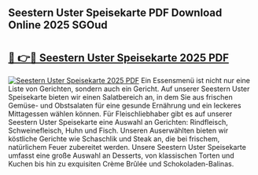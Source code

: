 ## Seestern Uster Speisekarte PDF Download Online 2025 SGOud

# <h2><a href="http://gcddlii.nevu.top/?p=Seestern+Uster+Speisekarte">🔗 👉🔴 Seestern Uster Speisekarte 2025 PDF</a></h2>

[![Seestern Uster Speisekarte 2025 PDF](https://i.imgur.com/dBaPXMq.png)](http://gcddlii.nevu.top/?p=Seestern+Uster+Speisekarte)
Ein Essensmenü ist nicht nur eine Liste von Gerichten, sondern auch ein Gericht. Auf unserer Seestern Uster Speisekarte bieten wir einen Salatbereich an, in dem Sie aus frischen Gemüse- und Obstsalaten für eine gesunde Ernährung und ein leckeres Mittagessen wählen können. Für Fleischliebhaber gibt es auf unserer Seestern Uster Speisekarte eine Auswahl an Gerichten: Rindfleisch, Schweinefleisch, Huhn und Fisch. Unseren Auserwählten bieten wir köstliche Gerichte wie Schaschlik und Steak an, die bei frischem, natürlichem Feuer zubereitet werden. Unsere Seestern Uster Speisekarte umfasst eine große Auswahl an Desserts, von klassischen Torten und Kuchen bis hin zu exquisiten Crème Brûlée und Schokoladen-Balinas.
